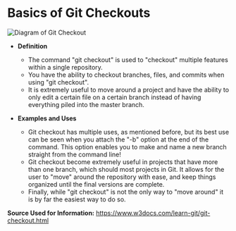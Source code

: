 # Basics of Git Checkouts

![Diagram of Git Checkout](https://static.javatpoint.com/tutorial/git/images/git-checkout.png)

* **Definition**
    
    * The command "git checkout" is used to "checkout" multiple features within a single repository.
    * You have the ability to checkout branches, files, and commits when using "git checkout".
    * It is extremely useful to move around a project and have the ability to only edit a certain file on a certain branch instead of having everything piled into the master branch.
    
* **Examples and Uses**

    * Git checkout has multiple uses, as mentioned before, but its best use can be seen when you attach the "-b" option at the end of the command. This option enables you to make and name a new branch straight from the command line!
    * Git checkout become extremely useful in projects that have more than one branch, which should most projects in Git. It allows for the user to "move" around the repository with ease, and keep things organized until the final versions are complete.
    * Finally, while "git checkout" is not the only way to "move around" it is by far the easiest way to do so.
    
**Source Used for Information:** https://www.w3docs.com/learn-git/git-checkout.html